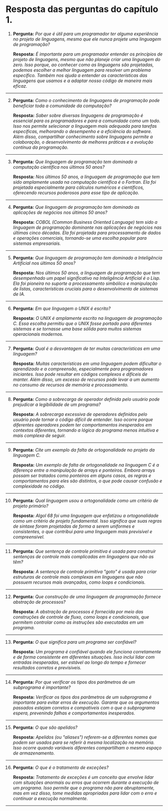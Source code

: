 # Resposta das perguntas do capítulo 1.

1. **Pergunta:** *Por que é útil para um programador ter alguma experiência no projeto de linguagens, mesmo que ele nunca projete uma linguagem de programação?*

    **Resposta:** *É importante para um programador entender os princípios de projeto de linguagens, mesmo que não planeje criar uma linguagem do zero. Isso porque, ao conhecer como as linguagens são projetadas, podemos escolher a melhor linguagem para resolver um problema específico. Também nos ajuda a entender as características das linguagens que usamos e a adaptar nosso código de maneira mais eficaz.*
---
2. **Pergunta:** *Como o conhecimento de linguagens de programação pode beneficiar toda a comunidade da computação?*
    
    **Resposta:** *Saber sobre diversas linguagens de programação é essencial para os programadores e para a comunidade como um todo. Isso nos permite selecionar a linguagem mais adequada para tarefas específicas, melhorando o desempenho e a eficiência do software. Além disso, compartilhar conhecimento sobre linguagens permite a colaboração, o desenvolvimento de melhores práticas e a evolução contínua da programação.*
---
3. **Pergunta:** *Que linguagem de programação tem dominado a computação científica nos últimos 50 anos?*
   
    **Resposta:** *Nos últimos 50 anos, a linguagem de programação que tem sido amplamente usada na computação científica é o Fortran. Ela foi projetada especialmente para cálculos numéricos e científicos, oferecendo recursos poderosos para esse tipo de aplicação.*
---
4. **Pergunta:** *Que linguagem de programação tem dominado as aplicações de negócios nos últimos 50 anos?*
   
    **Resposta:** *COBOL (Common Business Oriented Language) tem sido a linguagem de programação dominante nas aplicações de negócios nas últimas cinco décadas. Ela foi projetada para processamento de dados e operações comerciais, tornando-se uma escolha popular para sistemas empresariais.*
---
5. **Pergunta:** *Que linguagem de programação tem dominado a Inteligência Artificial nos últimos 50 anos?*
   
    **Resposta:** *Nos últimos 50 anos, a linguagem de programação que tem desempenhado um papel significativo na Inteligência Artificial é o Lisp. Ela foi pioneira no suporte a processamento simbólico e manipulação de listas, características cruciais para o desenvolvimento de sistemas de IA.*
---
6. **Pergunta:** *Em que linguagem o UNIX é escrito?*
    
    **Resposta:** *O UNIX é amplamente escrito na linguagem de programação C. Essa escolha permitiu que o UNIX fosse portado para diferentes sistemas e se tornasse uma base sólida para muitos sistemas operacionais modernos.*
---
7. **Pergunta:** *Qual é a desvantagem de ter muitas características em uma linguagem?*
    
    **Resposta:** *Muitas características em uma linguagem podem dificultar o aprendizado e a compreensão, especialmente para programadores iniciantes. Isso pode resultar em códigos complexos e difíceis de manter. Além disso, um excesso de recursos pode levar a um aumento no consumo de recursos de memória e processamento.*
---
8. **Pergunta:** *Como a sobrecarga de operador definida pelo usuário pode prejudicar a legibilidade de um programa?*
    
    **Resposta:** *A sobrecarga excessiva de operadores definidos pelo usuário pode tornar o código difícil de entender. Isso ocorre porque diferentes operadores podem ter comportamentos inesperados em contextos diferentes, tornando a lógica do programa menos intuitiva e mais complexa de seguir.*
---
9. **Pergunta:** *Cite um exemplo da falta de ortogonalidade no projeto da linguagem C.*
    
   **Resposta:** *Um exemplo de falta de ortogonalidade na linguagem C é a diferença entre a manipulação de arrays e ponteiros. Embora arrays possam ser tratados como ponteiros em alguns casos, as regras e comportamentos para eles são distintos, o que pode causar confusão e complexidade no código.*
---
10. **Pergunta:** *Qual linguagem usou a ortogonalidade como um critério de projeto primário?*
    
    **Resposta:** *Algol 68 foi uma linguagem que enfatizou a ortogonalidade como um critério de projeto fundamental. Isso significa que suas regras de sintaxe foram projetadas de forma a serem uniformes e consistentes, o que contribui para uma linguagem mais previsível e compreensível.*
---
11. **Pergunta:** *Que sentença de controle primitiva é usada para construir sentenças de controle mais complicadas em linguagens que não as têm?*
    
    **Resposta:** *A sentença de controle primitiva "goto" é usada para criar estruturas de controle mais complexas em linguagens que não possuem recursos mais avançados, como loops e condicionais.*
---
12. **Pergunta:** *Que construção de uma linguagem de programação fornece abstração de processos?*
    
    **Resposta:** *A abstração de processos é fornecida por meio das construções de controle de fluxo, como loops e condicionais, que permitem controlar como as instruções são executadas em um programa.*
---
13. **Pergunta:** *O que significa para um programa ser confiável?*
    
    **Resposta:** *Um programa é confiável quando ele funciona corretamente e de forma consistente em diferentes situações. Isso inclui lidar com entradas inesperadas, ser estável ao longo do tempo e fornecer resultados corretos e previsíveis.*
---
14. **Pergunta:** *Por que verificar os tipos dos parâmetros de um subprograma é importante?*
    
    **Resposta:** *Verificar os tipos dos parâmetros de um subprograma é importante para evitar erros de execução. Garante que os argumentos passados estejam corretos e compatíveis com o que o subprograma espera, prevenindo falhas e comportamentos inesperados.*
---
15. **Pergunta:** *O que são apelidos?*
    
    **Resposta:** *Apelidos (ou "aliases") referem-se a diferentes nomes que podem ser usados para se referir à mesma localização na memória. Isso ocorre quando variáveis diferentes compartilham o mesmo espaço de armazenamento.*
---
16. **Pergunta:** *O que é o tratamento de exceções?*
    
    **Resposta:** *Tratamento de exceções é um conceito que envolve lidar com situações anormais ou erros que ocorrem durante a execução de um programa. Isso permite que o programa não pare abruptamente, mas em vez disso, tome medidas apropriadas para lidar com o erro e continuar a execução normalmente.*
---
